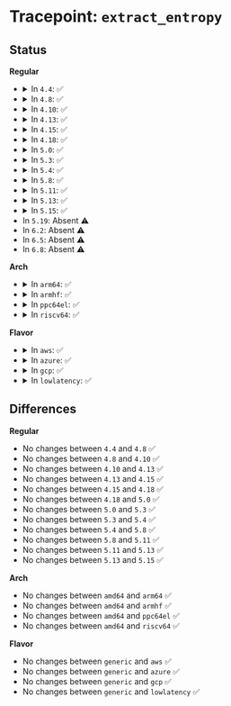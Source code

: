 # Tracepoint: <code>extract_entropy</code>

## Status
<b>Regular</b>
<ul>
<li>
<details>
<summary>In <code>4.4</code>: ✅</summary>

Event:

```c
struct trace_event_raw_random__extract_entropy {
    struct trace_entry ent;
    const char *pool_name;
    int nbytes;
    int entropy_count;
    long unsigned int IP;
    char __data[0];
};
```
Function:

```c
void trace_event_raw_event_random__extract_entropy(void *__data, const char *pool_name, int nbytes, int entropy_count, long unsigned int IP);
```
</details>
</li>
<li>
<details>
<summary>In <code>4.8</code>: ✅</summary>

Event:

```c
struct trace_event_raw_random__extract_entropy {
    struct trace_entry ent;
    const char *pool_name;
    int nbytes;
    int entropy_count;
    long unsigned int IP;
    char __data[0];
};
```
Function:

```c
void trace_event_raw_event_random__extract_entropy(void *__data, const char *pool_name, int nbytes, int entropy_count, long unsigned int IP);
```
</details>
</li>
<li>
<details>
<summary>In <code>4.10</code>: ✅</summary>

Event:

```c
struct trace_event_raw_random__extract_entropy {
    struct trace_entry ent;
    const char *pool_name;
    int nbytes;
    int entropy_count;
    long unsigned int IP;
    char __data[0];
};
```
Function:

```c
void trace_event_raw_event_random__extract_entropy(void *__data, const char *pool_name, int nbytes, int entropy_count, long unsigned int IP);
```
</details>
</li>
<li>
<details>
<summary>In <code>4.13</code>: ✅</summary>

Event:

```c
struct trace_event_raw_random__extract_entropy {
    struct trace_entry ent;
    const char *pool_name;
    int nbytes;
    int entropy_count;
    long unsigned int IP;
    char __data[0];
};
```
Function:

```c
void trace_event_raw_event_random__extract_entropy(void *__data, const char *pool_name, int nbytes, int entropy_count, long unsigned int IP);
```
</details>
</li>
<li>
<details>
<summary>In <code>4.15</code>: ✅</summary>

Event:

```c
struct trace_event_raw_random__extract_entropy {
    struct trace_entry ent;
    const char *pool_name;
    int nbytes;
    int entropy_count;
    long unsigned int IP;
    char __data[0];
};
```
Function:

```c
void trace_event_raw_event_random__extract_entropy(void *__data, const char *pool_name, int nbytes, int entropy_count, long unsigned int IP);
```
</details>
</li>
<li>
<details>
<summary>In <code>4.18</code>: ✅</summary>

Event:

```c
struct trace_event_raw_random__extract_entropy {
    struct trace_entry ent;
    const char *pool_name;
    int nbytes;
    int entropy_count;
    long unsigned int IP;
    char __data[0];
};
```
Function:

```c
void trace_event_raw_event_random__extract_entropy(void *__data, const char *pool_name, int nbytes, int entropy_count, long unsigned int IP);
```
</details>
</li>
<li>
<details>
<summary>In <code>5.0</code>: ✅</summary>

Event:

```c
struct trace_event_raw_random__extract_entropy {
    struct trace_entry ent;
    const char *pool_name;
    int nbytes;
    int entropy_count;
    long unsigned int IP;
    char __data[0];
};
```
Function:

```c
void trace_event_raw_event_random__extract_entropy(void *__data, const char *pool_name, int nbytes, int entropy_count, long unsigned int IP);
```
</details>
</li>
<li>
<details>
<summary>In <code>5.3</code>: ✅</summary>

Event:

```c
struct trace_event_raw_random__extract_entropy {
    struct trace_entry ent;
    const char *pool_name;
    int nbytes;
    int entropy_count;
    long unsigned int IP;
    char __data[0];
};
```
Function:

```c
void trace_event_raw_event_random__extract_entropy(void *__data, const char *pool_name, int nbytes, int entropy_count, long unsigned int IP);
```
</details>
</li>
<li>
<details>
<summary>In <code>5.4</code>: ✅</summary>

Event:

```c
struct trace_event_raw_random__extract_entropy {
    struct trace_entry ent;
    const char *pool_name;
    int nbytes;
    int entropy_count;
    long unsigned int IP;
    char __data[0];
};
```
Function:

```c
void trace_event_raw_event_random__extract_entropy(void *__data, const char *pool_name, int nbytes, int entropy_count, long unsigned int IP);
```
</details>
</li>
<li>
<details>
<summary>In <code>5.8</code>: ✅</summary>

Event:

```c
struct trace_event_raw_random__extract_entropy {
    struct trace_entry ent;
    const char *pool_name;
    int nbytes;
    int entropy_count;
    long unsigned int IP;
    char __data[0];
};
```
Function:

```c
void trace_event_raw_event_random__extract_entropy(void *__data, const char *pool_name, int nbytes, int entropy_count, long unsigned int IP);
```
</details>
</li>
<li>
<details>
<summary>In <code>5.11</code>: ✅</summary>

Event:

```c
struct trace_event_raw_random__extract_entropy {
    struct trace_entry ent;
    const char *pool_name;
    int nbytes;
    int entropy_count;
    long unsigned int IP;
    char __data[0];
};
```
Function:

```c
void trace_event_raw_event_random__extract_entropy(void *__data, const char *pool_name, int nbytes, int entropy_count, long unsigned int IP);
```
</details>
</li>
<li>
<details>
<summary>In <code>5.13</code>: ✅</summary>

Event:

```c
struct trace_event_raw_random__extract_entropy {
    struct trace_entry ent;
    const char *pool_name;
    int nbytes;
    int entropy_count;
    long unsigned int IP;
    char __data[0];
};
```
Function:

```c
void trace_event_raw_event_random__extract_entropy(void *__data, const char *pool_name, int nbytes, int entropy_count, long unsigned int IP);
```
</details>
</li>
<li>
<details>
<summary>In <code>5.15</code>: ✅</summary>

Event:

```c
struct trace_event_raw_random__extract_entropy {
    struct trace_entry ent;
    const char *pool_name;
    int nbytes;
    int entropy_count;
    long unsigned int IP;
    char __data[0];
};
```
Function:

```c
void trace_event_raw_event_random__extract_entropy(void *__data, const char *pool_name, int nbytes, int entropy_count, long unsigned int IP);
```
</details>
</li>
<li>
In <code>5.19</code>: Absent ⚠️
</li>
<li>
In <code>6.2</code>: Absent ⚠️
</li>
<li>
In <code>6.5</code>: Absent ⚠️
</li>
<li>
In <code>6.8</code>: Absent ⚠️
</li>
</ul>
<b>Arch</b>
<ul>
<li>
<details>
<summary>In <code>arm64</code>: ✅</summary>

Event:

```c
struct trace_event_raw_random__extract_entropy {
    struct trace_entry ent;
    const char *pool_name;
    int nbytes;
    int entropy_count;
    long unsigned int IP;
    char __data[0];
};
```
Function:

```c
void trace_event_raw_event_random__extract_entropy(void *__data, const char *pool_name, int nbytes, int entropy_count, long unsigned int IP);
```
</details>
</li>
<li>
<details>
<summary>In <code>armhf</code>: ✅</summary>

Event:

```c
struct trace_event_raw_random__extract_entropy {
    struct trace_entry ent;
    const char *pool_name;
    int nbytes;
    int entropy_count;
    long unsigned int IP;
    char __data[0];
};
```
Function:

```c
void trace_event_raw_event_random__extract_entropy(void *__data, const char *pool_name, int nbytes, int entropy_count, long unsigned int IP);
```
</details>
</li>
<li>
<details>
<summary>In <code>ppc64el</code>: ✅</summary>

Event:

```c
struct trace_event_raw_random__extract_entropy {
    struct trace_entry ent;
    const char *pool_name;
    int nbytes;
    int entropy_count;
    long unsigned int IP;
    char __data[0];
};
```
Function:

```c
void trace_event_raw_event_random__extract_entropy(void *__data, const char *pool_name, int nbytes, int entropy_count, long unsigned int IP);
```
</details>
</li>
<li>
<details>
<summary>In <code>riscv64</code>: ✅</summary>

Event:

```c
struct trace_event_raw_random__extract_entropy {
    struct trace_entry ent;
    const char *pool_name;
    int nbytes;
    int entropy_count;
    long unsigned int IP;
    char __data[0];
};
```
Function:

```c
void trace_event_raw_event_random__extract_entropy(void *__data, const char *pool_name, int nbytes, int entropy_count, long unsigned int IP);
```
</details>
</li>
</ul>
<b>Flavor</b>
<ul>
<li>
<details>
<summary>In <code>aws</code>: ✅</summary>

Event:

```c
struct trace_event_raw_random__extract_entropy {
    struct trace_entry ent;
    const char *pool_name;
    int nbytes;
    int entropy_count;
    long unsigned int IP;
    char __data[0];
};
```
Function:

```c
void trace_event_raw_event_random__extract_entropy(void *__data, const char *pool_name, int nbytes, int entropy_count, long unsigned int IP);
```
</details>
</li>
<li>
<details>
<summary>In <code>azure</code>: ✅</summary>

Event:

```c
struct trace_event_raw_random__extract_entropy {
    struct trace_entry ent;
    const char *pool_name;
    int nbytes;
    int entropy_count;
    long unsigned int IP;
    char __data[0];
};
```
Function:

```c
void trace_event_raw_event_random__extract_entropy(void *__data, const char *pool_name, int nbytes, int entropy_count, long unsigned int IP);
```
</details>
</li>
<li>
<details>
<summary>In <code>gcp</code>: ✅</summary>

Event:

```c
struct trace_event_raw_random__extract_entropy {
    struct trace_entry ent;
    const char *pool_name;
    int nbytes;
    int entropy_count;
    long unsigned int IP;
    char __data[0];
};
```
Function:

```c
void trace_event_raw_event_random__extract_entropy(void *__data, const char *pool_name, int nbytes, int entropy_count, long unsigned int IP);
```
</details>
</li>
<li>
<details>
<summary>In <code>lowlatency</code>: ✅</summary>

Event:

```c
struct trace_event_raw_random__extract_entropy {
    struct trace_entry ent;
    const char *pool_name;
    int nbytes;
    int entropy_count;
    long unsigned int IP;
    char __data[0];
};
```
Function:

```c
void trace_event_raw_event_random__extract_entropy(void *__data, const char *pool_name, int nbytes, int entropy_count, long unsigned int IP);
```
</details>
</li>
</ul>

## Differences
<b>Regular</b>
<ul>
<li>
No changes between <code>4.4</code> and <code>4.8</code> ✅
</li>
<li>
No changes between <code>4.8</code> and <code>4.10</code> ✅
</li>
<li>
No changes between <code>4.10</code> and <code>4.13</code> ✅
</li>
<li>
No changes between <code>4.13</code> and <code>4.15</code> ✅
</li>
<li>
No changes between <code>4.15</code> and <code>4.18</code> ✅
</li>
<li>
No changes between <code>4.18</code> and <code>5.0</code> ✅
</li>
<li>
No changes between <code>5.0</code> and <code>5.3</code> ✅
</li>
<li>
No changes between <code>5.3</code> and <code>5.4</code> ✅
</li>
<li>
No changes between <code>5.4</code> and <code>5.8</code> ✅
</li>
<li>
No changes between <code>5.8</code> and <code>5.11</code> ✅
</li>
<li>
No changes between <code>5.11</code> and <code>5.13</code> ✅
</li>
<li>
No changes between <code>5.13</code> and <code>5.15</code> ✅
</li>
</ul>
<b>Arch</b>
<ul>
<li>
No changes between <code>amd64</code> and <code>arm64</code> ✅
</li>
<li>
No changes between <code>amd64</code> and <code>armhf</code> ✅
</li>
<li>
No changes between <code>amd64</code> and <code>ppc64el</code> ✅
</li>
<li>
No changes between <code>amd64</code> and <code>riscv64</code> ✅
</li>
</ul>
<b>Flavor</b>
<ul>
<li>
No changes between <code>generic</code> and <code>aws</code> ✅
</li>
<li>
No changes between <code>generic</code> and <code>azure</code> ✅
</li>
<li>
No changes between <code>generic</code> and <code>gcp</code> ✅
</li>
<li>
No changes between <code>generic</code> and <code>lowlatency</code> ✅
</li>
</ul>
